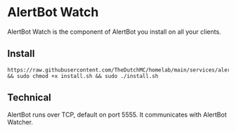# AlertBot Watch
AlertBot Watch is the component of AlertBot you install on all your clients.

## Install
```
https://raw.githubusercontent.com/TheDutchMC/homelab/main/services/alertbot/watch/install.sh && sudo chmod +x install.sh && sudo ./install.sh
```

## Technical
AlertBot runs over TCP, default on port 5555. It communicates with AlertBot Watcher.
